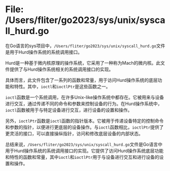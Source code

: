 # File: /Users/fliter/go2023/sys/unix/syscall_hurd.go

在Go语言的sys项目中，`/Users/fliter/go2023/sys/unix/syscall_hurd.go`文件是用于Hurd操作系统的系统调用接口。

Hurd是一种基于微内核原理的操作系统，它采用了一种称为Mach的微内核。此文件提供了与Hurd操作系统相关的系统调用接口的实现。

具体而言，此文件包含了一系列的函数和常量，用于访问Hurd操作系统的底层功能和特性。其中，`ioctl`和`ioctlPtr`是这些函数之一。

`ioctl`函数是一个系统调用，在许多Unix-like操作系统中都存在。它被用来与设备进行交互，通过传递不同的命令和参数来控制设备的行为。在Hurd操作系统中，`ioctl`函数被用于与特定设备进行交互，进行设备的设置和操作。

另外，`ioctlPtr`函数是`ioctl`函数的指针版本。它被用于传递设备特定的控制命令和参数的指针，以便进行更底层的设备操作。与`ioctl`函数相比，`ioctlPtr`提供了更灵活的接口，可以直接操纵指针，访问和修改底层设备的内部状态。

总结来说，`/Users/fliter/go2023/sys/unix/syscall_hurd.go`文件是Go语言中用于Hurd操作系统的系统调用接口的实现。它提供了访问Hurd操作系统底层功能和特性的函数和常量，其中`ioctl`和`ioctlPtr`用于与设备进行交互和进行设备的设置和操作。

